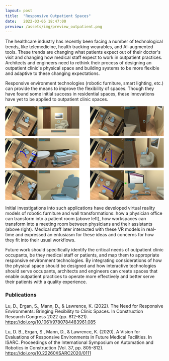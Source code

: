 ```yaml
---
layout: post
title:  "Responsive Outpatient Spaces"
date:   2022-03-05 18:47:00
preview: /assets/img/preview_outpatient.png
---
```


The healthcare industry has recently been facing a number of technological trends, like telemedicine, health tracking wearables, and AI-augmented tools. These trends are changing what patients expect out of their doctor's visit and changing how medical staff expect to work in outpatient practices. Architects and engineers need to rethink their process of designing an outpatient clinic's physical space and building systems to be more flexible and adaptive to these changing expectations.

Responsive environment technologies (robotic furniture, smart lighting, etc.) can provide the means to improve the flexibility of spaces. Though they have found some initial success in residential spaces, these innovations have yet to be applied to outpatient clinic spaces.

![room transformations](/assets/img/outpatient/transformations.png)

Initial investigations into such applications have developed virtual reality models of robotic furniture and wall transformations: how a physician office can transform into a patient room (above left), how workspaces can transform into a meeting room between physicians and their assistants (above right). Medical staff later interacted with these VR models in real-time and expressed an entusiasm for these ideas and concerns for how they fit into their usual workflows.

Future work should specifically identify the critical needs of outpatient clinic occupants, be they medical staff or patients, and map them to appropriate responsive environment technologies. By integrating considerations of how the physical space should be designed and how interactive technologies should serve occupants, architects and engineers can create spaces that enable outpatient practices to operate more effectively and better serve their patients with a quality experience.

### Publications

Lu, D., Ergan, S., Mann, D., & Lawrence, K. (2022). The Need for Responsive Environments: Bringing Flexibility to Clinic Spaces. In Construction Research Congress 2022 (pp. 812-821). https://doi.org/10.1061/9780784483961.085

Lu, D. B., Ergan, S., Mann, D., & Lawrence, K. (2020). A Vision for Evaluations of Responsive Environments in Future Medical Facilities. In ISARC. Proceedings of the International Symposium on Automation and Robotics in Construction (Vol. 37, pp. 805-812). https://doi.org/10.22260/ISARC2020/0111